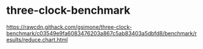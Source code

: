 # three-clock-benchmark

https://rawcdn.githack.com/gsimone/three-clock-benchmark/c03549e9fa6083476203a867c5ab83403a5dbfd8/benchmark/results/reduce.chart.html
